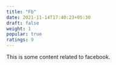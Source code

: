 ```yaml
---
title: "Fb"
date: 2021-11-14T17:40:23+05:30
draft: false
weight: 1
popular: true
ratings: 9
---
```


This is some content related to facebook.